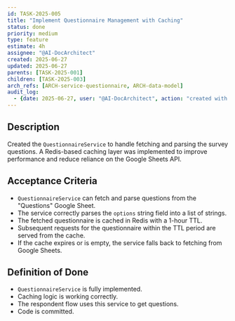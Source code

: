 ```yaml
---
id: TASK-2025-005
title: "Implement Questionnaire Management with Caching"
status: done
priority: medium
type: feature
estimate: 4h
assignee: "@AI-DocArchitect"
created: 2025-06-27
updated: 2025-06-27
parents: [TASK-2025-001]
children: [TASK-2025-003]
arch_refs: [ARCH-service-questionnaire, ARCH-data-model]
audit_log:
  - {date: 2025-06-27, user: "@AI-DocArchitect", action: "created with status done"}
---
```

## Description
Created the `QuestionnaireService` to handle fetching and parsing the survey questions. A Redis-based caching layer was implemented to improve performance and reduce reliance on the Google Sheets API.

## Acceptance Criteria
- `QuestionnaireService` can fetch and parse questions from the "Questions" Google Sheet.
- The service correctly parses the `options` string field into a list of strings.
- The fetched questionnaire is cached in Redis with a 1-hour TTL.
- Subsequent requests for the questionnaire within the TTL period are served from the cache.
- If the cache expires or is empty, the service falls back to fetching from Google Sheets.

## Definition of Done
- `QuestionnaireService` is fully implemented.
- Caching logic is working correctly.
- The respondent flow uses this service to get questions.
- Code is committed.
